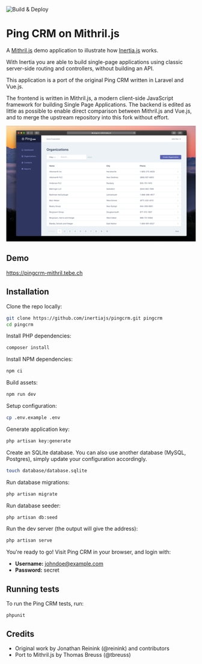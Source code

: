 ![Build & Deploy](https://github.com/tbreuss/pingcrm-mithril/workflows/Build%20&%20Deploy/badge.svg)

# Ping CRM on Mithril.js

A [Mithril.js](https://mithril.js.org) demo application to illustrate how [Inertia.js](https://inertiajs.com) works.

With Inertia you are able to build single-page applications using classic server-side routing and controllers, without building an API.

This application is a port of the original Ping CRM written in Laravel and Vue.js.

The frontend is written in Mithril.js, a modern client-side JavaScript framework for building Single Page Applications.
The backend is edited as little as possible to enable direct comparison between Mithril.js and Vue.js, and to merge the upstream repository into this fork without effort.

![](screenshot.png)

## Demo

<https://pingcrm-mithril.tebe.ch>

## Installation

Clone the repo locally:

```sh
git clone https://github.com/inertiajs/pingcrm.git pingcrm
cd pingcrm
```

Install PHP dependencies:

```sh
composer install
```

Install NPM dependencies:

```sh
npm ci
```

Build assets:

```sh
npm run dev
```

Setup configuration:

```sh
cp .env.example .env
```

Generate application key:

```sh
php artisan key:generate
```

Create an SQLite database. You can also use another database (MySQL, Postgres), simply update your configuration accordingly.

```sh
touch database/database.sqlite
```

Run database migrations:

```sh
php artisan migrate
```

Run database seeder:

```sh
php artisan db:seed
```

Run the dev server (the output will give the address):

```sh
php artisan serve
```

You're ready to go! Visit Ping CRM in your browser, and login with:

- **Username:** johndoe@example.com
- **Password:** secret

## Running tests

To run the Ping CRM tests, run:

```
phpunit
```

## Credits

- Original work by Jonathan Reinink (@reinink) and contributors
- Port to Mithril.js by Thomas Breuss (@tbreuss)
